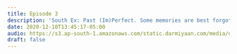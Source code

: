 ```yaml
---
title: Episode 3
description: 'South Ex: Past (Im)Perfect. Some memories are best forgotten.'
date: 2020-12-10T13:45:17-05:00
audio: https://s3.ap-south-1.amazonaws.com/static.darmiyaan.com/media/darmiyaan-episode-3.mp3
draft: false
---
```

